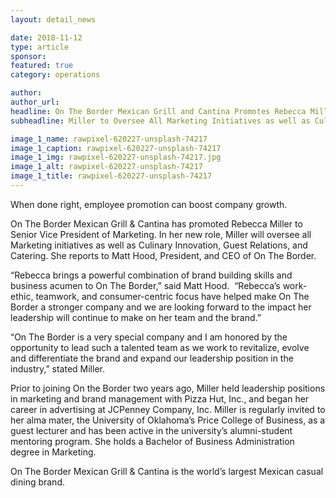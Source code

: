 ```yaml
---
layout: detail_news

date: 2018-11-12
type: article
sponsor:
featured: true
category: operations

author:  
author_url:
headline: On The Border Mexican Grill and Cantina Promotes Rebecca Miller to Senior VP of Marketing
subheadline: Miller to Oversee All Marketing Initiatives as well as Culinary Innovation, Guest Relations, and Catering

image_1_name: rawpixel-620227-unsplash-74217
image_1_caption: rawpixel-620227-unsplash-74217
image_1_img: rawpixel-620227-unsplash-74217.jpg
image_1_alt: rawpixel-620227-unsplash-74217
image_1_title: rawpixel-620227-unsplash-74217
---
```


When done right, employee promotion can boost company growth.

<!--more-->On The Border Mexican Grill &amp; Cantina has promoted&nbsp;Rebecca Miller&nbsp;to Senior Vice President of Marketing. In her new role, Miller will oversee all Marketing initiatives as well as Culinary Innovation, Guest Relations, and Catering. She reports to Matt Hood, President, and CEO of On The Border.

&ldquo;Rebecca brings a powerful combination of brand building skills and business acumen to On The Border,&rdquo; said&nbsp;Matt Hood.&nbsp; &ldquo;Rebecca&rsquo;s work-ethic, teamwork, and consumer-centric focus have helped make On The Border a stronger company and we are looking forward to the impact her leadership will continue to make on her team and the brand.&rdquo;

&ldquo;On The Border is a very special company and I am honored by the opportunity to lead such a talented team as we work to revitalize, evolve and differentiate the brand and expand our leadership position in the industry,&rdquo; stated Miller.

Prior to joining On the Border two years ago, Miller held leadership positions in marketing and brand management with Pizza Hut, Inc., and began her career in advertising at JCPenney Company, Inc. Miller is regularly invited to her alma mater, the University of Oklahoma&rsquo;s Price College of Business, as a guest lecturer and has been active in the university&rsquo;s alumni-student mentoring program. She holds a Bachelor of Business Administration degree in Marketing.

On The Border Mexican Grill &amp; Cantina is the world&rsquo;s largest Mexican casual dining brand.